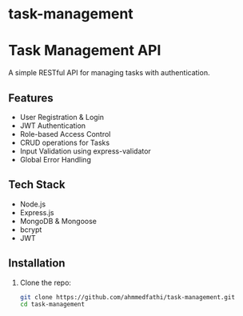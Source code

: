 # task-management
# Task Management API

A simple RESTful API for managing tasks with authentication.

## Features

- User Registration & Login
- JWT Authentication
- Role-based Access Control
- CRUD operations for Tasks
- Input Validation using express-validator
- Global Error Handling

## Tech Stack

- Node.js
- Express.js
- MongoDB & Mongoose
- bcrypt
- JWT

## Installation

1. Clone the repo:
   ```bash
   git clone https://github.com/ahmmedfathi/task-management.git
   cd task-management